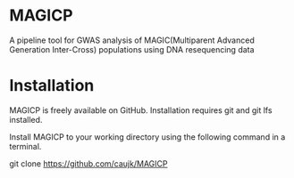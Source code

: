# MAGICP
A pipeline tool for GWAS analysis of MAGIC(Multiparent Advanced Generation Inter-Cross) populations using DNA resequencing data
# Installation
MAGICP is freely available on GitHub. Installation requires git and git lfs installed.

Install MAGICP to your working directory using the following command in a terminal.

git clone https://github.com/caujk/MAGICP
